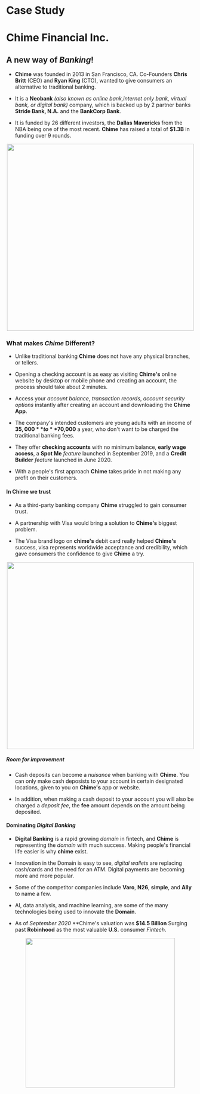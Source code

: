 # Case Study 
# Chime Financial Inc.


## A new way of *Banking*!

* **Chime** was founded in 2013 in San Francisco, CA. Co-Founders **Chris Britt** (CEO) and **Ryan King** (CTO), wanted to give consumers an alternative to traditional banking.

* It is a **Neobank** *(also known as online bank,internet only bank, virtual bank, or digital bank)* company, which is backed up by 2 partner banks **Stride Bank, N.A.** and the **BankCorp Bank**.
  
* It is funded by 26 different investors, the **Dallas Mavericks** from the NBA being one of the most recent. **Chime** has raised a total of **$1.3B** in funding over 9 rounds.

<p align="center">
<img src="https://user-images.githubusercontent.com/81205562/115100768-b83a4480-9ef3-11eb-88f3-138fccf25422.png" width="500"> 
 
### What makes *Chime* Different?

* Unlike traditional banking  **Chime** does not have any physical branches, or tellers.

* Opening a checking account is as easy as visiting **Chime's** online website by desktop or mobile phone and creating an account, the process should take about 2 minutes.

* Access your *account balance*, *transaction records*, *account security options* instantly after creating an account and downloading the **Chime App**.

* The company's intended customers are young adults with an income of **$35,000** to **$70,000** a year, who don't want to be charged the traditional banking fees.

* They offer **checking accounts** with no minimum balance, **early wage access**, a **Spot Me** *feature* launched in September 2019, and a **Credit Builder** *feature* launched in June 2020.

* With a people's first approach **Chime** takes pride in not making any profit on their customers.

#### In Chime we trust 

* As a third-party banking company **Chime** struggled to gain consumer trust.

* A partnership with Visa would bring a solution to **Chime's** biggest problem.

*  The Visa brand logo on **chime's** debit card really helped **Chime's** success, visa represents worldwide acceptance and credibility, which gave consumers the confidence to give **Chime** a try.

<p align="center">
<img src="https://user-images.githubusercontent.com/81205562/115105846-53441600-9f16-11eb-9c83-300891165f6c.png" width="500"> 

 ##### Room for improvement
 
 * Cash deposits can become a *nuisance* when banking with **Chime**. You can only make cash deposists to your account in certain designated locations, given to you on **Chime's** app or website.
 
* In addition, when making a cash deposit to your account you will also be charged a *deposit fee*, the **fee** amount depends on the amount being deposited.
 
#### Dominating *Digital Banking*

* **Digital Banking** is a rapid growing *domain* in fintech, and **Chime** is representing the *domain* with much success. Making people's financial life easier is why **chime** exist.

* Innovation in the Domain is easy to see, *digital wallets* are replacing cash/cards and the need for an ATM. Digital payments are becoming more and more popular.

* Some of the competitor companies include **Varo**, **N26**, **simple**, and **Ally** to name a few.

* AI, data analysis, and machine learning, are some of the many technologies being used to innovate the **Domain**.

* As of *September 2020* **Chime's valuation was **$14.5 Billion** Surging past **Robinhood** as the most valuable **U.S.** consumer *Fintech*.

<p align="center">
<img src="https://user-images.githubusercontent.com/81205562/115108764-0fa5d800-9f27-11eb-976b-83ab1d7c346c.png" width="400"> 
  
 

  
  
